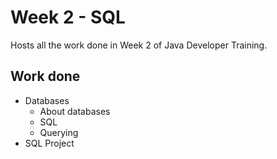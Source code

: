 # Week 2 - SQL

Hosts all the work done in Week 2 of Java Developer Training.

## Work done

- Databases
	- About databases
	- SQL 
	- Querying
- SQL Project

